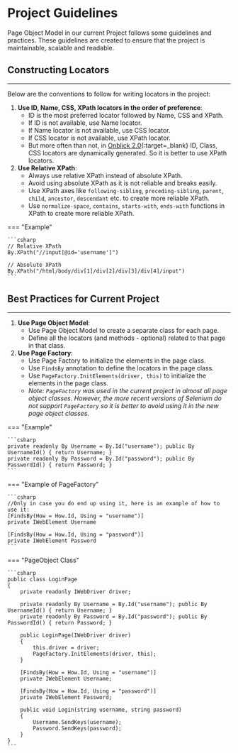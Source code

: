 # Project Guidelines

Page Object Model in our current Project follows some guidelines and practices. These guidelines are created to ensure that the project is maintainable, scalable and readable.

## **Constructing Locators**

---

Below are the conventions to follow for writing locators in the project:

1. **Use ID, Name, CSS, XPath locators in the order of preference**:
	- ID is the most preferred locator followed by Name, CSS and XPath.
	- If ID is not available, use Name locator.
	- If Name locator is not available, use CSS locator.
	- If CSS locator is not available, use XPath locator.
	- But more often than not, in [Onblick 2.0](https://www.onblick.com){:target=_blank} ID, Class, CSS locators are dynamically generated. So it is better to use XPath locators.
1. **Use Relative XPath**:
	- Always use relative XPath instead of absolute XPath.
	- Avoid using absolute XPath as it is not reliable and breaks easily.
	- Use XPath axes like `following-sibling`, `preceding-sibling`, `parent`, `child`, `ancestor`, `descendant` etc. to create more reliable XPath.
	- Use `normalize-space`, `contains`, `starts-with`, `ends-with` functions in XPath to create more reliable XPath.

=== "Example"

	```csharp
	// Relative XPath
	By.XPath("//input[@id='username']")

	// Absolute XPath
	By.XPath("/html/body/div[1]/div[2]/div[3]/div[4]/input")
	```
## **Best Practices for Current Project**

---

1. **Use Page Object Model**:
	- Use Page Object Model to create a separate class for each page.
	- Define all the locators (and methods - optional) related to that page in that class.
1. **Use Page Factory**:
	- Use Page Factory to initialize the elements in the page class.
	- Use `FindsBy` annotation to define the locators in the page class.
	- Use `PageFactory.InitElements(driver, this)` to initialize the elements in the page class.
	- _Note: `PageFactory` was used in the current project in almost all page object classes. However, the more recent versions of Selenium do not support `PageFactory` so it is better to avoid using it in the new page object classes._

=== "Example"

	```csharp
	private readonly By Username = By.Id("username"); public By UsernameId() { return Username; }
	private readonly By Password = By.Id("password"); public By PasswordId() { return Password; }
	```

=== "Example of PageFactory"
	
	```csharp
	//Only in case you do end up using it, here is an example of how to use it:
	[FindsBy(How = How.Id, Using = "username")]
	private IWebElement Username

	[FindsBy(How = How.Id, Using = "password")]
	private IWebElement Password
	```
=== "PageObject Class"
	
	```csharp
	public class LoginPage
	{
		private readonly IWebDriver driver;

		private readonly By Username = By.Id("username"); public By UsernameId() { return Username; }
		private readonly By Password = By.Id("password"); public By PasswordId() { return Password; }

		public LoginPage(IWebDriver driver)
		{
			this.driver = driver;
			PageFactory.InitElements(driver, this);
		}

		[FindsBy(How = How.Id, Using = "username")]
		private IWebElement Username;

		[FindsBy(How = How.Id, Using = "password")]
		private IWebElement Password;

		public void Login(string username, string password)
		{
			Username.SendKeys(username);
			Password.SendKeys(password);
		}
	}
	```

